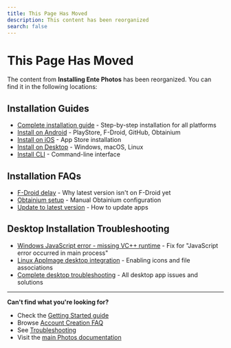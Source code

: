 ```yaml
---
title: This Page Has Moved
description: This content has been reorganized
search: false
---
```


# This Page Has Moved

The content from **Installing Ente Photos** has been reorganized. You can find it in the following locations:

## Installation Guides

- [Complete installation guide](/photos/getting-started/installation) - Step-by-step installation for all platforms
- [Install on Android](/photos/faq/account-creation#install-android) - PlayStore, F-Droid, GitHub, Obtainium
- [Install on iOS](/photos/faq/account-creation#install-ios) - App Store installation
- [Install on Desktop](/photos/faq/account-creation#install-desktop) - Windows, macOS, Linux
- [Install CLI](/photos/faq/account-creation#install-cli) - Command-line interface

## Installation FAQs

- [F-Droid delay](/photos/faq/account-creation#fdroid-delay) - Why latest version isn't on F-Droid yet
- [Obtainium setup](/photos/faq/account-creation#manual-obtanium) - Manual Obtainium configuration
- [Update to latest version](/photos/faq/account-creation#update-latest) - How to update apps

## Desktop Installation Troubleshooting

- [Windows JavaScript error - missing VC++ runtime](/photos/faq/troubleshooting) - Fix for "JavaScript error occurred in main process"
- [Linux AppImage desktop integration](/photos/faq/troubleshooting#appimage-integration) - Enabling icons and file associations
- [Complete desktop troubleshooting](/photos/faq/troubleshooting) - All desktop app issues and solutions

---

**Can't find what you're looking for?**

- Check the [Getting Started guide](/photos/getting-started/)
- Browse [Account Creation FAQ](/photos/faq/account-creation)
- See [Troubleshooting](/photos/faq/troubleshooting)
- Visit the [main Photos documentation](/photos/)

